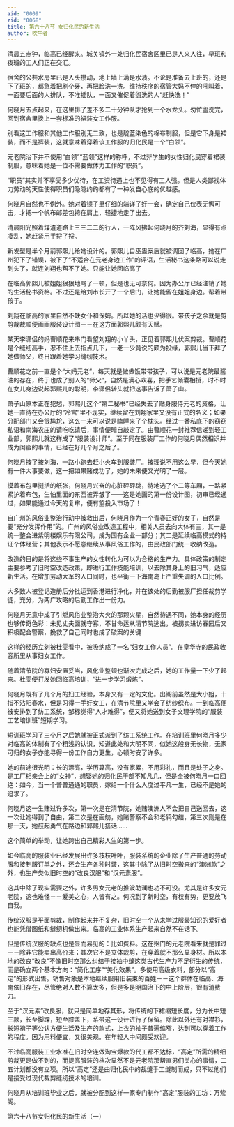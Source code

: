 ```yaml
---
aid: "0009"
zid: "0068"
title: 第六十八节 女归化民的新生活
author: 吹牛者
---
```


清晨五点钟，临高已经醒来。城关镇外一处归化民宿舍区里已是人来人往，早班和夜班的工人们正在交汇。

宿舍的公共水房里已是人头攒动，地上墙上满是水渍。不论是准备去上班的，还是下了班的，都急着把刷个牙，再把脸洗一洗。维持秩序的宿管大妈不停的吼叫着，一面要后面的人排队，不准插队，一面又催促着盥洗的人“赶快洗！”

何晓月五点起来，在这里排了差不多二十分钟队才抢到一个水龙头。匆忙盥洗完，回到宿舍里换上一套标准的裙装女工作服。

别看这工作服和其他工作服别无二致，也是靛蓝染色的棉布制服，但是它下身是裙装，而不是裤装，这就意味着穿着该工作服的归化民是一个“白领”。

元老院治下并不使用“白领”“蓝领”这样的称呼，不过非学生的女性归化民穿着裙装制服，意味着她是一位不需要做体力工作的“职员”。

“职员”其实并不享受多少优待，在工资待遇上也不见得有工人强。但是人类鄙视体力劳动的天性使得职员们隐隐约约都有了一种发自心底的优越感。

何晓月自然也不例外。她对着镜子里仔细的端详了好一会，确定自己仪表无懈可击，才把一个帆布邮差包挎在肩上，轻捷地走了出去。

清晨阳光照着煤渣道路上三三二二的行人，一阵风拂起何晓月的齐刘海，显得有点凌乱，她赶紧用手捋了捋。

新发型是半个月前郭熙儿给她设计的。郭熙儿自巫蛊案后就被调回了临高，她在广州犯下了错误，被下了“不适合在元老身边工作”的评语，生活秘书这条路可以说走到头了，就连刘翔也帮不了她。只能让她回临高了

在临高郭熙儿被姐姐狠狠地骂了一顿，但是也无可奈何。因为办公厅已经注销了她的生活秘书资格。不过还是给刘市长开了一个后门，让她能留在姐姐身边。帮着带孩子。

刘翔在临高的家里自然不缺女仆和保姆。所以她的活也少得很。带孩子之余就是剪剪裁裁顺便画画服装设计图－－在这方面郭熙儿颇有天赋。

某天李潇侣的妈曹顺花来串门看望刘翔的小丫头，正见着郭熙儿伏案剪裁。曹顺花是个缝纫高手，忍不住上去指点几下，一老一少竟说的颇为投缘，郭熙儿当下拜了她做师父，终日跟着她学习缝纫技术。

曹顺花之前一直是个“大妈元老”，每天就是做做饭带带孩子，可以说是元老院最酱油的存在，终于也成了别人的“师父”，自然是满心欢喜，把手艺倾囊相授，时不时在女儿身边说起郭熙儿的聪明，李潇侣转头就把这事告诉了萧子山。

萧子山原本正在犯愁，郭熙儿这个“第二秘书”已经失去了贴身服侍元老的资格，让她一直待在办公厅的“冷宫”里不现实，继续留在刘翔家里又没有正式的名义；如果分配部门又会很尴尬，这么一来可以说是瞌睡来了个枕头。经过一番私底下的窃窃私语和南海农庄的请吃吃请后，事情便暗自敲定了。由曹顺花一封推荐信递到轻工业部，郭熙儿就这样成了“服装设计师”。至于同在服装厂工作的何晓月偶然相识并成为闺蜜的事情，已经在好几个月之后了。

何晓月按了按刘海，一路小跑去赶小火车到服装厂。按理说不用这么早，但今天她有一件大事要做，这一把如果赌成功了，她的未来便又光明了一层。

摸着布包里挺括的纸张，何晓月兴奋的心脏砰砰跳，特地选了个二等车厢，一路紧紧护着布包，生怕里面的东西被弄皱了——这是她画的第一份设计图，初审已经通过，如果能通过今天的复审，便有望投入市场了！

自广州的风俗业整治行动中被救出后，何晓月作为一个青春正好的女子，自然是要“充分发挥作用”的。广州的风俗业改造工程中，相关人员去向大体有三，其一是统一整合进紫明楼娱乐有限公司，成为国有企业一部分；其二是延续临高模式的持证个体经营；其他表示不愿意继续从事风俗工作的，由民政部门统一收纳改造。

改造的目的是将这些不事生产的女性转化为可以为合格的生产力。具体政策的制定主要参考了旧时空改造政策，即进行工作技能培训，以去除其身上的旧习气，适应新生活。在增加劳动大军的人口同时，也平衡一下海南岛上严重失调的人口比例。

大多数人被登记造册后分批运到香港进行净化，并在该处的后勤被服厂担任裁剪学徒，充分，为两广攻略的后勤工作出一份力。

何晓月无意中成了引燃风俗业整治大火的那颗火星，自然待遇不同，她本身的经历也够传奇色彩：未见丈夫面就守寡，不甘命运从清节院逃出，被拐卖进访春园后又积极配合警察，挽救了自己同时也成了破案的关键

这样的经历立刻被杜雯看中，被吸纳成了一名“妇女工作人员”。在皇华寺的民政收容所里从事妇女工作。

随着清节院的寡妇安置妥当，风化业整顿也渐次完成之后，她的工作量一下少了起来。杜雯便打发她回临高培训，“进一步学习煅炼”。

何晓月既有了几个月的妇工经验，本身又有一定的文化。出阁前虽然是大小姐，十指不沾阳春水，但是习得一手好女工，在清节院里又学会了纺纱织布。一到临高便被安排到了纺工系统，邹标觉得“人才难得”，便又将她送到女子文理学院的“服装工艺培训班”短期学习。

短训班学习了三个月之后她就被正式派到了纺工系统工作。在培训班里何晓月多少对临高的体制有了个粗浅的认识，知道此处和大明不同，似她这般身无长物，无家可归的女子亦能寻得一份工作自力更生，心顿时安了许多。

她的前途很光明：长的漂亮，学历算高，没有家累，不用彩礼，而且是处子之身。是工厂相亲会上的“女神”，想娶她的归化民干部不知凡几，但是全被何晓月一口回绝：如今，当一个普普通通的职员，嫁给一个什么人度过平凡一生，已经不是她的追求了。

何晓月这一生赌过许多次，第一次是在清节院，她赌澳洲人不会把自己送回去，这一次让她得到了自由，第二次是在画舫，她赌警察不会和老鸨勾结，第三次则是在那一天，她鼓起勇气在路边和郭熙儿搭话……

这个简单的举动，让她跨出自己精彩人生的第一步。

如今临高的服装业已经发展出许多枝枝叶叶，服装系统的企业除了生产普通的劳动服和接制服订单之外，还会生产各种时装，这其中除了从旧时空搬来的“澳洲款”之外，也生产类似旧时空的“改良汉服”和“汉元素服”。

这其中除了现实需要之外，许多男女元老的推波助澜也功不可没。尤其是许多女元老院，这也难怪－－爱美之心，人皆有之。何况到了新时空，有权有势，更要放飞自我。

传统汉服是平面剪裁，制作起来并不复杂，旧时空一个从未学过服装知识的爱好者也能凭借图纸和缝纫机做出来。临高的工业体系生产起来自然不在话下。



但是传统汉服的缺点也是显而易见的：比如费料。这在抠门的元老院看来就是罪过－－除非它能卖出高价来；其次它不是立体裁剪，在穿着就不那么显身材。所以本地的改良“改良”不像旧时空那么纠结于接袖中缝这类古代生产力不足衍生的传统，而是确立两个基本方向：“简化工序”“美化效果”。多使用高级衣料，部分以“高定”的形式出售。销售对象是本地继续服用旧装束的百姓－－这个群体在临高、海南依旧存在，尽管绝对人数不算太多，但是多是明国治下的中上阶层，很有消费力。

至于“汉元素”改良服，就只是简单地存其形，将传统的下裙缩短长度，分为长中短三款，长至脚踝，短至膝盖下，系带这一设计进行了保留。除此以外还有对襟衫，长短褙子等公认方便生活及生产的款式，上衣的袖子普遍缩窄，达到可以穿着工作的程度。因为用料便宜，又很美观。在年轻人中间颇受欢迎。

不过临高服装工业水准在旧时空连做淘宝爆款的代工都不达标，“高定”所需的精细剪裁更是做不到的，而提高服装的档次显然不是元老院那帮直男们关心的事情，二五计划都没有立项。所以“高定”还是由归化民中的裁缝手工缝制而成，只不过他们是接受过现代裁剪缝纫技术的培训。

何晓月从培训班毕业之后，就被分配到这样一家专门制作“高定”服装的工坊：万紫阁。

第六十八节女归化民的新生活（一）

